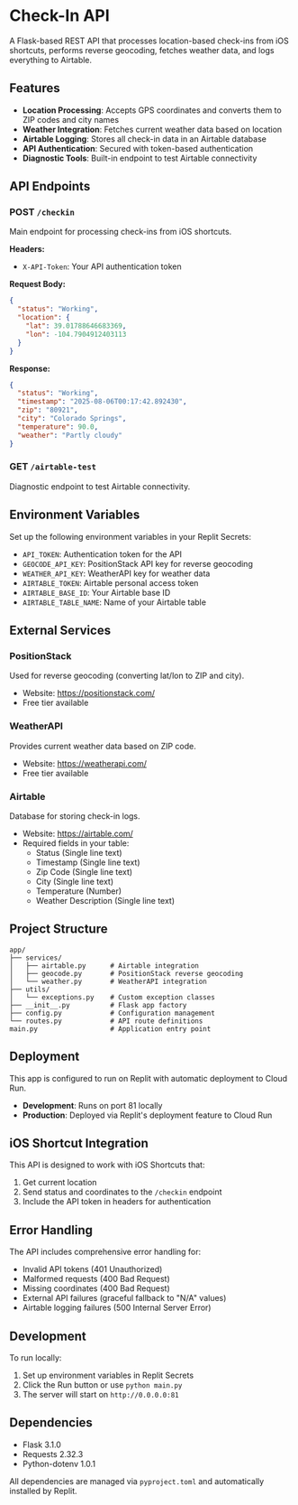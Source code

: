 
# Check-In API

A Flask-based REST API that processes location-based check-ins from iOS shortcuts, performs reverse geocoding, fetches weather data, and logs everything to Airtable.

## Features

- **Location Processing**: Accepts GPS coordinates and converts them to ZIP codes and city names
- **Weather Integration**: Fetches current weather data based on location
- **Airtable Logging**: Stores all check-in data in an Airtable database
- **API Authentication**: Secured with token-based authentication
- **Diagnostic Tools**: Built-in endpoint to test Airtable connectivity

## API Endpoints

### POST `/checkin`
Main endpoint for processing check-ins from iOS shortcuts.

**Headers:**
- `X-API-Token`: Your API authentication token

**Request Body:**
```json
{
  "status": "Working",
  "location": {
    "lat": 39.01788646683369,
    "lon": -104.7904912403113
  }
}
```

**Response:**
```json
{
  "status": "Working",
  "timestamp": "2025-08-06T00:17:42.892430",
  "zip": "80921",
  "city": "Colorado Springs",
  "temperature": 90.0,
  "weather": "Partly cloudy"
}
```

### GET `/airtable-test`
Diagnostic endpoint to test Airtable connectivity.

## Environment Variables

Set up the following environment variables in your Replit Secrets:

- `API_TOKEN`: Authentication token for the API
- `GEOCODE_API_KEY`: PositionStack API key for reverse geocoding
- `WEATHER_API_KEY`: WeatherAPI key for weather data
- `AIRTABLE_TOKEN`: Airtable personal access token
- `AIRTABLE_BASE_ID`: Your Airtable base ID
- `AIRTABLE_TABLE_NAME`: Name of your Airtable table

## External Services

### PositionStack
Used for reverse geocoding (converting lat/lon to ZIP and city).
- Website: https://positionstack.com/
- Free tier available

### WeatherAPI
Provides current weather data based on ZIP code.
- Website: https://weatherapi.com/
- Free tier available

### Airtable
Database for storing check-in logs.
- Website: https://airtable.com/
- Required fields in your table:
  - Status (Single line text)
  - Timestamp (Single line text)
  - Zip Code (Single line text)
  - City (Single line text)
  - Temperature (Number)
  - Weather Description (Single line text)

## Project Structure

```
app/
├── services/
│   ├── airtable.py      # Airtable integration
│   ├── geocode.py       # PositionStack reverse geocoding
│   └── weather.py       # WeatherAPI integration
├── utils/
│   └── exceptions.py    # Custom exception classes
├── __init__.py          # Flask app factory
├── config.py            # Configuration management
└── routes.py            # API route definitions
main.py                  # Application entry point
```

## Deployment

This app is configured to run on Replit with automatic deployment to Cloud Run.

- **Development**: Runs on port 81 locally
- **Production**: Deployed via Replit's deployment feature to Cloud Run

## iOS Shortcut Integration

This API is designed to work with iOS Shortcuts that:
1. Get current location
2. Send status and coordinates to the `/checkin` endpoint
3. Include the API token in headers for authentication

## Error Handling

The API includes comprehensive error handling for:
- Invalid API tokens (401 Unauthorized)
- Malformed requests (400 Bad Request)
- Missing coordinates (400 Bad Request)
- External API failures (graceful fallback to "N/A" values)
- Airtable logging failures (500 Internal Server Error)

## Development

To run locally:
1. Set up environment variables in Replit Secrets
2. Click the Run button or use `python main.py`
3. The server will start on `http://0.0.0.0:81`

## Dependencies

- Flask 3.1.0
- Requests 2.32.3
- Python-dotenv 1.0.1

All dependencies are managed via `pyproject.toml` and automatically installed by Replit.
